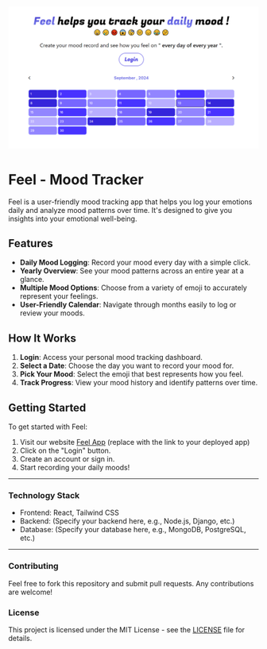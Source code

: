 # ![Feel - Mood Tracker](./assets/first.png)

# Feel - Mood Tracker

Feel is a user-friendly mood tracking app that helps you log your emotions daily and analyze mood patterns over time. It's designed to give you insights into your emotional well-being.

## Features

- **Daily Mood Logging**: Record your mood every day with a simple click.
- **Yearly Overview**: See your mood patterns across an entire year at a glance.
- **Multiple Mood Options**: Choose from a variety of emoji to accurately represent your feelings.
- **User-Friendly Calendar**: Navigate through months easily to log or review your moods.

## How It Works

1. **Login**: Access your personal mood tracking dashboard.
2. **Select a Date**: Choose the day you want to record your mood for.
3. **Pick Your Mood**: Select the emoji that best represents how you feel.
4. **Track Progress**: View your mood history and identify patterns over time.

## Getting Started

To get started with Feel:

1. Visit our website [Feel App](#) (replace with the link to your deployed app)
2. Click on the "Login" button.
3. Create an account or sign in.
4. Start recording your daily moods!

---

### Technology Stack
- Frontend: React, Tailwind CSS
- Backend: (Specify your backend here, e.g., Node.js, Django, etc.)
- Database: (Specify your database here, e.g., MongoDB, PostgreSQL, etc.)

---

### Contributing
Feel free to fork this repository and submit pull requests. Any contributions are welcome!

### License
This project is licensed under the MIT License - see the [LICENSE](LICENSE) file for details.
